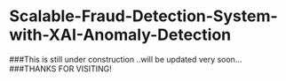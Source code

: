 # Scalable-Fraud-Detection-System-with-XAI-Anomaly-Detection


###This is still under construction ..will be updated very soon...
###THANKS FOR VISITING!
